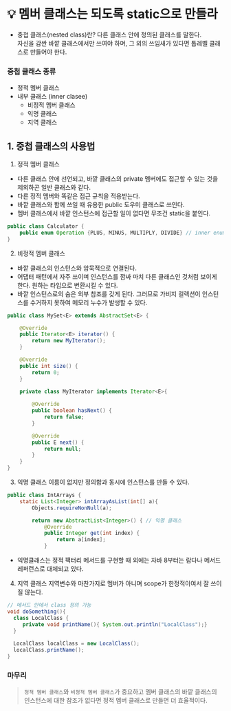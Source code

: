 # 💡 멤버 클래스는 되도록 static으로 만들라
* 중첩 클래스(nested class)란? 다른 클래스 안에 정의된 클래스를 말한다.   
자신을 감싼 바깥 클래스에서만 쓰여야 하며, 그 외의 쓰임새가 있다면 톱레벨 클래스로 만들어야 한다.

### 중첩 클래스 종류
- 정적 멤버 클래스
- 내부 클래스 (inner clasee)
  - 비정적 멤버 클래스 
  - 익명 클래스 
  - 지역 클래스

## 1. 중첩 클래스의 사용법 
1) 정적 멤버 클래스
- 다른 클래스 안에 선언되고, 바깥 클래스의 private 멤버에도 접근할 수 있는 것을 제외하곤 일반 클래스와 같다.
- 다른 정적 멤버와 똑같은 접근 규칙을 적용받는다.
- 바깥 클래스와 함께 쓰일 때 유용한 public 도우미 클래스로 쓰인다.
- 멤버 클래스에서 바깥 인스턴스에 접근할 일이 없다면 무조건 static을 붙인다.
```java
public class Calculator {
    public enum Operation {PLUS, MINUS, MULTIPLY, DIVIDE} // inner enum은 자동 static
}
```

2) 비정적 멤버 클래스
- 바깥 클래스의 인스턴스와 암묵적으로 연결된다.
- 어댑터 패턴에서 자주 쓰이며 인스턴스를 깜싸 마치 다른 클래스인 것처럼 보이게 한다. 원하는 타입으로 변환시킬 수 있다.
- 바깥 인스턴스로의 숨은 외부 참조를 갖게 된다. 그러므로 가비지 컬렉션이 인스턴스를 수거하지 못하여 메모리 누수가 발생할 수 있다.
```java
public class MySet<E> extends AbstractSet<E> {

    @Override
    public Iterator<E> iterator() {
        return new MyIterator();
    }

    @Override
    public int size() {
        return 0;
    }
    
    private class MyIterator implements Iterator<E>{

        @Override
        public boolean hasNext() {
            return false;
        }

        @Override
        public E next() {
            return null;
        }
    }
}
```

3) 익명 클래스
이름이 없지만 정의함과 동시에 인스턴스를 만들 수 있다.
```java
public class IntArrays {
    static List<Integer> intArrayAsList(int[] a){
        Objects.requireNonNull(a);

        return new AbstractList<Integer>() { // 익명 클래스
            @Override
            public Integer get(int index) {
                return a[index];
            }
```
- 익명클래스는 정적 팩터리 메서드를 구현할 때 외에는 자바 8부터는 람다나 메서드 레퍼런스로 대체되고 있다.


4) 지역 클래스
지역변수와 마찬가지로 멤버가 아니며 scope가 한정적이여서 잘 쓰이질 않는다.
```java
// 메서드 안에서 class 정의 가능
void doSomething(){
  class LocalClass {
     private void printName(){ System.out.println("LocalClass");}
  }
  
  LocalClass localClass = new LocalClass();
  localClass.printName();
}
```
### 마무리
> `정적 멤버 클래스`와 `비정적 멤버 클래스`가 중요하고 
> 멤버 클래스의 바깥 클래스의 인스턴스에 대한 참조가 없다면 정적 멤버 클래스로 만들면 더 효율적이다.